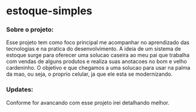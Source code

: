 ﻿# estoque-simples
### Sobre o projeto: 
Esse projeto tem como foco principal me acompanhar no aprendizado das tecnologias e na pratica do desenvolvimento. A ideia de um sistema de estoque surge para oferecer uma solucao caseira ao meu pai que trabalha com vendas de alguns produtos e realiza suas anotacoes no bom e velho cardeninho. O objetivo e que chegamos a uma solucao para usar na palma da mao, ou seja, o proprio celular, ja que ele esta se modernizando. 

### Updates: 
Conforme for avancando com esse projeto irei detalhando melhor.
